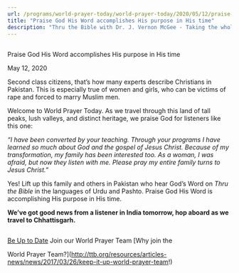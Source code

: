 ```yaml
---
url: /programs/world-prayer-today/world-prayer-today/2020/05/12/praise-god-his-word-accomplishes-his-purpose-in-his-time
title: "Praise God His Word accomplishes His purpose in His time"
description: "Thru the Bible with Dr. J. Vernon McGee - Taking the whole Word to the whole world"
---
```







## 
 Praise God His Word accomplishes His purpose in His time


May 12, 2020




Second class citizens, that’s how many experts describe Christians in Pakistan. This is especially true of women and girls, who can be victims of rape and forced to marry Muslim men.


Welcome to World Prayer Today. As we travel through this land of tall peaks, lush valleys, and distinct heritage, we praise God for listeners like this one:


*“I have been converted by your teaching. Through your programs I have learned so much about God and the gospel of Jesus Christ. Because of my transformation, my family has been interested too. As a woman, I was afraid, but now they listen with me. Please pray my entire family turns to Jesus Christ.”*


Yes! Lift up this family and others in Pakistan who hear God’s Word on *Thru the Bible* in the languages of Urdu and Pashto. Praise God His Word is accomplishing His purpose in His time.


**We’ve got good news from a listener in India tomorrow, hop aboard as we travel to Chhattisgarh.**





## 




[Be Up to Date](http://feeds.feedburner.com/WorldPrayerToday "World Prayer Today RSS Feed")
Join our World Prayer Team
[Why join the  

World Prayer Team?](http://ttb.org/resources/articles-news/news/2017/03/26/keep-it-up-world-prayer-team!)




